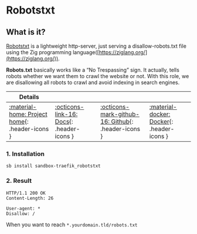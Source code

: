 # Robotstxt

## What is it?

[Robotstxt](https://github.com/mstroecker/zig-robotstxt) is a lightweight http-server, just serving a disallow-robots.txt file using the Zig programming language([https://ziglang.org/](https://ziglang.org/)).

__Robots.txt__ basically works like a “No Trespassing” sign. It actually, tells robots whether we want them to crawl the website or not. With this role, we are disallowing all robots to crawl and avoid indexing in search engines.

| Details     |             |             |             |
|-------------|-------------|-------------|-------------|
| [:material-home: Project home](https://github.com/mstroecker/zig-robotstxt){: .header-icons } | [:octicons-link-16: Docs](https://github.com/mstroecker/zig-robotstxt){: .header-icons } | [:octicons-mark-github-16: Github](https://github.com/mstroecker/zig-robotstxt){: .header-icons } | [:material-docker: Docker](https://hub.docker.com/r/mstroecker/zig-robotstxt){: .header-icons }|

### 1. Installation

``` shell
sb install sandbox-traefik_robotstxt
```

### 2. Result

```text
HTTP/1.1 200 OK
Content-Length: 26

User-agent: *
Disallow: /
```

When you want to reach `*.yourdomain.tld/robots.txt`
